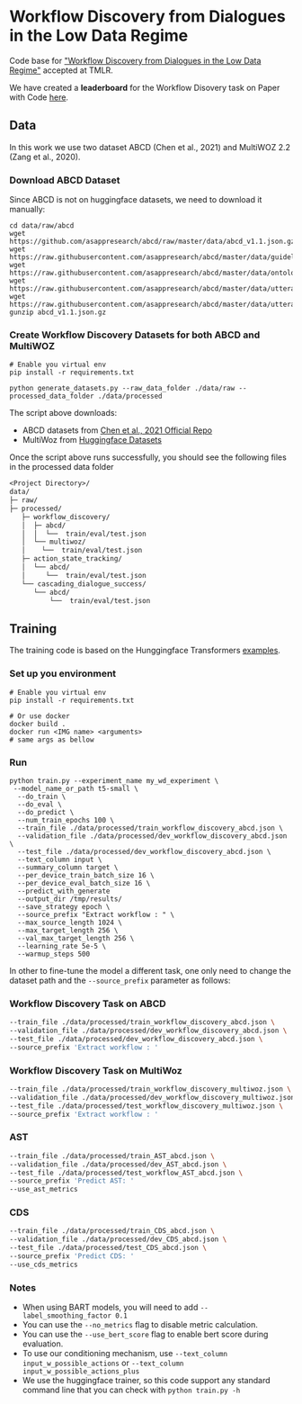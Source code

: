 # Workflow Discovery from Dialogues in the Low Data Regime

Code base for ["Workflow Discovery from Dialogues in the Low Data Regime"](https://openreview.net/forum?id=L9othQvPks) accepted at TMLR.

We have created a **leaderboard** for the Workflow Disovery task on Paper with Code [here](https://paperswithcode.com/task/workflow-discovery).

## Data

In this work we use two dataset ABCD (Chen et al., 2021) and MultiWOZ 2.2 (Zang et al., 2020).

### Download ABCD Dataset

Since ABCD is not on huggingface datasets, we need to download it manually:

```shell
cd data/raw/abcd
wget https://github.com/asappresearch/abcd/raw/master/data/abcd_v1.1.json.gz
wget https://raw.githubusercontent.com/asappresearch/abcd/master/data/guidelines.json
wget https://raw.githubusercontent.com/asappresearch/abcd/master/data/ontology.json
wget https://raw.githubusercontent.com/asappresearch/abcd/master/data/utterances.json
wget https://raw.githubusercontent.com/asappresearch/abcd/master/data/utterances.json
gunzip abcd_v1.1.json.gz
```

### Create Workflow Discovery Datasets for both ABCD and MultiWOZ

```shell
# Enable you virtual env
pip install -r requirements.txt

python generate_datasets.py --raw_data_folder ./data/raw --processed_data_folder ./data/processed
```

The script above downloads:

- ABCD datasets from [Chen et al., 2021 Official Repo](https://github.com/asappresearch/abcd)
- MultiWoz from [Huggingface Datasets](https://huggingface.co/datasets/multi_woz_v22)

Once the script above runs successfully, you should see the following files in the processed data folder

```txt
<Project Directory>/
data/
├─ raw/
├─ processed/
   ├─ workflow_discovery/
   │  ├─ abcd/
   │  │  └──  train/eval/test.json
   │  └── multiwoz/
   │    └──  train/eval/test.json
   ├─ action_state_tracking/
   │  └── abcd/
   │     └──  train/eval/test.json
   └── cascading_dialogue_success/
      └── abcd/
          └──  train/eval/test.json
```

## Training

The training code is based on the Hunggingface Transformers [examples](https://github.com/huggingface/transformers/blob/main/examples/pytorch/summarization/run_summarization.py).

### Set up you environment

```shell
# Enable you virtual env
pip install -r requirements.txt

# Or use docker
docker build .
docker run <IMG name> <arguments>
# same args as bellow
```

### Run

```shell
python train.py --experiment_name my_wd_experiment \
 --model_name_or_path t5-small \
  --do_train \
  --do_eval \
  --do_predict \
  --num_train_epochs 100 \
  --train_file ./data/processed/train_workflow_discovery_abcd.json \
  --validation_file ./data/processed/dev_workflow_discovery_abcd.json \
  --test_file ./data/processed/dev_workflow_discovery_abcd.json \
  --text_column input \
  --summary_column target \
  --per_device_train_batch_size 16 \
  --per_device_eval_batch_size 16 \
  --predict_with_generate
  --output_dir /tmp/results/
  --save_strategy epoch \
  --source_prefix "Extract workflow : " \
  --max_source_length 1024 \
  --max_target_length 256 \
  --val_max_target_length 256 \
  --learning_rate 5e-5 \
  --warmup_steps 500
```

In other to fine-tune the model a different task, one only need to change the dataset path and the ``--source_prefix`` parameter as follows:

### Workflow Discovery Task on ABCD

```sh
--train_file ./data/processed/train_workflow_discovery_abcd.json \
--validation_file ./data/processed/dev_workflow_discovery_abcd.json \
--test_file ./data/processed/dev_workflow_discovery_abcd.json \
--source_prefix 'Extract workflow : ' 
```

### Workflow Discovery Task on MultiWoz

```sh
--train_file ./data/processed/train_workflow_discovery_multiwoz.json \
--validation_file ./data/processed/dev_workflow_discovery_multiwoz.json \
--test_file ./data/processed/test_workflow_discovery_multiwoz.json \
--source_prefix 'Extract workflow : ' 
```

### AST

```sh
--train_file ./data/processed/train_AST_abcd.json \
--validation_file ./data/processed/dev_AST_abcd.json \
--test_file ./data/processed/test_workflow_AST_abcd.json \
--source_prefix 'Predict AST: ' 
--use_ast_metrics
```

### CDS

```sh
--train_file ./data/processed/train_CDS_abcd.json \
--validation_file ./data/processed/dev_CDS_abcd.json \
--test_file ./data/processed/test_CDS_abcd.json \
--source_prefix 'Predict CDS: ' 
--use_cds_metrics
```

### Notes

- When using BART models, you will need to add `--label_smoothing_factor 0.1`
- You can use the `--no_metrics` flag to disable metric calculation.
- You can use the `--use_bert_score` flag to enable bert score during evaluation.
- To use our conditioning mechanism, use `--text_column input_w_possible_actions` or `--text_column input_w_possible_actions_plus`
- We use the huggingface trainer, so this code support any standard command line that you can check with `python train.py -h`
